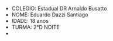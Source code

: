 * COLEGIO: Estadual DR Arnaldo Busatto
* NOME: Eduardo Dazzi Santiago 
 * IDADE: 18 anos
* TURMA: 2°D NOITE
* 
